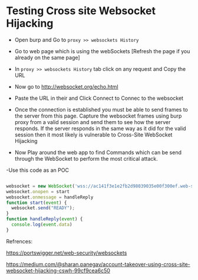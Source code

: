 # Testing Cross site Websocket Hijacking

- Open burp and Go to `proxy >> websockets History`

- Go to web page which is using the webSockets [Refresh the page if you already on the same page]

- In `proxy >> websockets History` tab click on any request and Copy the URL

- Now go to <http://websocket.org/echo.html>

- Paste the URL in their and Click Connect to Connec to the websocket

- Once the connection is established you must be able to send frames to the server from this page.
Capture the websocket frames using burp proxy from a valid session and send them to see how the
server responds. If the server responds in the same way as it did for the valid session then it
most likely is vulnerable to Cross-Site WebSocket Hijacking

- Now Play around the web app to find Commands which can be send through the WebSocket to perform the most critical attack.

-Use this code as an POC

```js

websocket = new WebSocket('wss://ac141f3e1e2fb2d98039035e00f300ef.web-security-academy.net/chat')
websocket.onopen = start
websocket.onmessage = handleReply
function start(event) {
  websocket.send("READY");
}
function handleReply(event) {
  console.log(event.data)
}


```


Refrences:

<https://portswigger.net/web-security/websockets>

<https://medium.com/@sharan.panegav/account-takeover-using-cross-site-websocket-hijacking-cswh-99cf9cea6c50>
